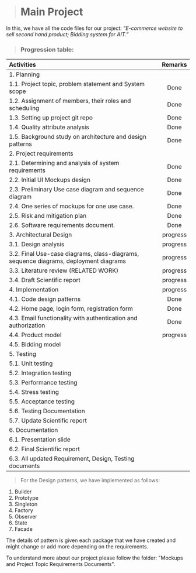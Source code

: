 ># Main Project

In this, we have all the code files for our project:  _“E-commerce website to sell second hand product; Bidding system for AIT.”_

>### Progression table:

| Activities 	 | Remarks  |
| :----| :--: |
| 1.	Planning|   |
| 1.1. Project topic, problem statement and System scope | Done |
| 1.2. Assignment of members, their roles and scheduling | Done |
| 1.3. Setting up project git repo | Done |
| 1.4. Quality attribute analysis | Done |
| 1.5.	Background study on architecture and design patterns | Done |
| 2.	Project requirements |  |
| 2.1.	 Determining and analysis of system requirements| Done| 
| 2.2.	 Initial UI Mockups design  | Done |
| 2.3.	 Preliminary Use case diagram and sequence diagram| Done |
| 2.4.	 One series of mockups for one use case.  | Done|
| 2.5.	 Risk and mitigation plan | Done |
| 2.6.	 Software requirements document.	 | Done |
| 3.	Architectural Design | progress |
| 3.1.	 Design analysis | progress |
| 3.2.	 Final Use-case diagrams, class-diagrams, sequence diagrams, deployment diagrams	 | progress |
| 3.3.	 Literature review (RELATED WORK)	 | progress |
| 3.4.	 Draft Scientific report	| progress |
| 4.	Implementation 	 | progress |
| 4.1.	 Code design patterns |  Done |
| 4.2.	 Home page, login form, registration form | Done |
| 4.3.	 Email functionality with authentication and authorization| Done |
| 4.4.	 Product model 	 | progress |
| 4.5.	 Bidding model|  |
| 5.	Testing 	 |  |
| 5.1.	 Unit testing 	 |  |
| 5.2.	 Integration testing 	 |  |
| 5.3.	 Performance testing	 |  |
| 5.4.	 Stress testing 	 |  |
| 5.5.	 Acceptance testing	 |  |
| 5.6.	 Testing Documentation	 |  |
| 5.7.	 Update Scientific report	 |  |
| 6.	Documentation 	 |  |
| 6.1.	 Presentation slide	  |  |
| 6.2.	 Final Scientific report	 |  |
| 6.3.	 All updated Requirement, Design, Testing documents	 |  |

> For the Design patterns, we have implemented as follows:
1. Builder
2. Prototype
3. Singleton
4. Factory
5. Observer
6. State
7. Facade

The details of pattern is given each package that we have created and might change or add more depending on the requirements.

To understand more about our project please follow the folder: "Mockups and Project Topic Requirements Documents".


